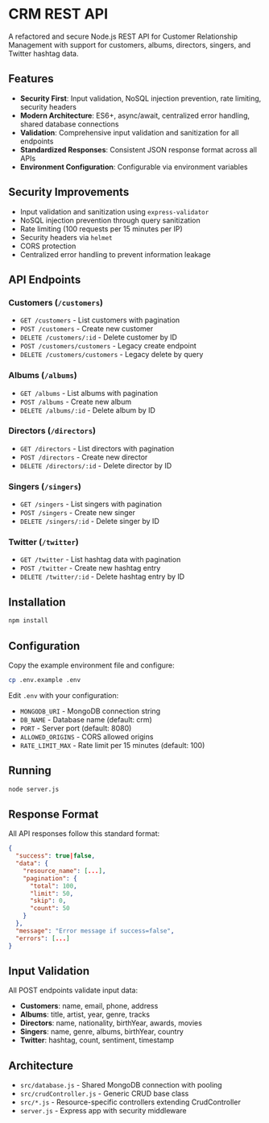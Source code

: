 # CRM REST API

A refactored and secure Node.js REST API for Customer Relationship Management with support for customers, albums, directors, singers, and Twitter hashtag data.

## Features

- **Security First**: Input validation, NoSQL injection prevention, rate limiting, security headers
- **Modern Architecture**: ES6+, async/await, centralized error handling, shared database connections
- **Validation**: Comprehensive input validation and sanitization for all endpoints
- **Standardized Responses**: Consistent JSON response format across all APIs
- **Environment Configuration**: Configurable via environment variables

## Security Improvements

- Input validation and sanitization using `express-validator`
- NoSQL injection prevention through query sanitization
- Rate limiting (100 requests per 15 minutes per IP)
- Security headers via `helmet`
- CORS protection
- Centralized error handling to prevent information leakage

## API Endpoints

### Customers (`/customers`)
- `GET /customers` - List customers with pagination
- `POST /customers` - Create new customer
- `DELETE /customers/:id` - Delete customer by ID
- `POST /customers/customers` - Legacy create endpoint
- `DELETE /customers/customers` - Legacy delete by query

### Albums (`/albums`)
- `GET /albums` - List albums with pagination  
- `POST /albums` - Create new album
- `DELETE /albums/:id` - Delete album by ID

### Directors (`/directors`)
- `GET /directors` - List directors with pagination
- `POST /directors` - Create new director  
- `DELETE /directors/:id` - Delete director by ID

### Singers (`/singers`)
- `GET /singers` - List singers with pagination
- `POST /singers` - Create new singer
- `DELETE /singers/:id` - Delete singer by ID

### Twitter (`/twitter`)
- `GET /twitter` - List hashtag data with pagination
- `POST /twitter` - Create new hashtag entry
- `DELETE /twitter/:id` - Delete hashtag entry by ID

## Installation

```bash
npm install
```

## Configuration

Copy the example environment file and configure:

```bash
cp .env.example .env
```

Edit `.env` with your configuration:
- `MONGODB_URI` - MongoDB connection string
- `DB_NAME` - Database name (default: crm)  
- `PORT` - Server port (default: 8080)
- `ALLOWED_ORIGINS` - CORS allowed origins
- `RATE_LIMIT_MAX` - Rate limit per 15 minutes (default: 100)

## Running

```bash
node server.js
```

## Response Format

All API responses follow this standard format:

```json
{
  "success": true|false,
  "data": {
    "resource_name": [...],
    "pagination": {
      "total": 100,
      "limit": 50, 
      "skip": 0,
      "count": 50
    }
  },
  "message": "Error message if success=false",
  "errors": [...]
}
```

## Input Validation

All POST endpoints validate input data:
- **Customers**: name, email, phone, address
- **Albums**: title, artist, year, genre, tracks
- **Directors**: name, nationality, birthYear, awards, movies  
- **Singers**: name, genre, albums, birthYear, country
- **Twitter**: hashtag, count, sentiment, timestamp

## Architecture

- `src/database.js` - Shared MongoDB connection with pooling
- `src/crudController.js` - Generic CRUD base class
- `src/*.js` - Resource-specific controllers extending CrudController
- `server.js` - Express app with security middleware
